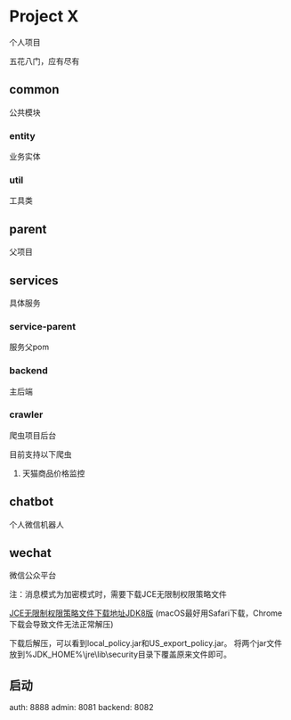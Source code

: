 # Project X

个人项目

五花八门，应有尽有

## common
公共模块

### entity
业务实体

### util
工具类 

## parent
父项目

## services
具体服务

### service-parent
服务父pom

### backend
主后端

### crawler
爬虫项目后台

目前支持以下爬虫
1. 天猫商品价格监控


## chatbot
个人微信机器人

## wechat
微信公众平台

注：消息模式为加密模式时，需要下载JCE无限制权限策略文件

[JCE无限制权限策略文件下载地址JDK8版](http://www.oracle.com/technetwork/java/javase/downloads/jce8-download-2133166.html)
(macOS最好用Safari下载，Chrome下载会导致文件无法正常解压)

下载后解压，可以看到local_policy.jar和US_export_policy.jar。
将两个jar文件放到%JDK_HOME%\jre\lib\security目录下覆盖原来文件即可。

## 启动

auth: 8888
admin: 8081
backend: 8082

